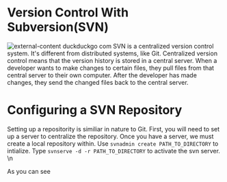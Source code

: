 # Version Control With Subversion(SVN)
![external-content duckduckgo com](https://user-images.githubusercontent.com/53241212/126389284-d6fbe647-5b27-4bce-a132-1470354e652b.png)
SVN is a centralized version control system. It's different from distributed systems, like Git. Centralized version control means that the version history is stored in a central server. When a developer wants to make changes to certain files, they pull files from that central server to their own computer. After the developer has made changes, they send the changed files back to the central server.

# Configuring a SVN Repository
Setting up a repositority is similiar in nature to Git. First, you will need to set up a server to centralize the repository. Once you have a server, we must create a local repository within. Use `svnadmin create PATH_TO_DIRECTORY` to intialize. Type `svnserve -d -r PATH_TO_DIRECTORY` to activate the svn server.
\n

As you can see
